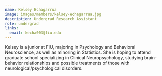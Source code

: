 ```yaml
---
name: Kelsey Echagarrua
image: images/members/kelsey-echagarrua.jpg
description: Undergrad Research Assistant
role: undergrad
links:
  email: kecha003@fiu.edu
---
```


Kelsey is a junior at FIU, majoring in Psychology and Behavioral Neuroscience, as well as minoring in Statistics. She is hoping to attend graduate school specializing in Clinical Neuropsychology, studying brain-behavior relationships and possible treatments of those with neurological/psychological disorders. 
